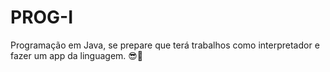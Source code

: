 # PROG-I

Programação em Java, se prepare que terá trabalhos como interpretador e fazer um app da linguagem. 😎🤟
